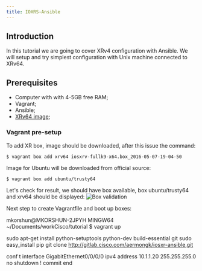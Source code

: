```yaml
---
title: IOXRS-Ansible
---
```

## Introduction
In this tutorial we are going to cover XRv4 configuration with Ansible. We will setup and try simplest configuration with Unix machine connected to XRv64.

## Prerequisites
- Computer with with 4-5GB free RAM;
- Vagrant;
- Ansible;
- [XRv64 image](http://engci-maven-master.cisco.com/artifactory/appdevci-snapshot/);

### Vagrant pre-setup

To add XR box, image should be downloaded, after this issue the command:
	
    $ vagrant box add xrv64 iosxrv-fullk9-x64.box_2016-05-07-19-04-50

Image for Ubuntu will be downloaded from official source:
	
    $ vagrant box add ubuntu/trusty64
    
Let's check for result, we should have box available, box ubuntu/trusty64 and xrv64 should be displayed:
![Box validation]({{site.baseurl}}/images/xr_ansible_01_box_list.png)

Next step to create Vagrantfile and boot up boxes:


mkorshun@MKORSHUN-2JPYH MINGW64 ~/Documents/workCisco/tutorial
$ vagrant up




sudo apt-get install python-setuptools python-dev build-essential git
sudo easy_install pip
git clone http://gitlab.cisco.com/aermongk/iosxr-ansible.git

conf t
interface GigabitEthernet0/0/0/0
 ipv4 address 10.1.1.20 255.255.255.0
 no shutdown
!
commit
end



